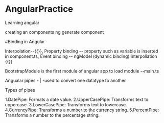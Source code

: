# AngularPractice

Learning angular 

creating an components ng generate component <component name>

#Binding in Angular

Interpolation--{{}},
Property binding -- property such as variable is inserted in component.ts,
Event binding -- ngModel (dynamic binding)
interpoliation {{}}


BootstrapModule is the first module of angular app to load module --main.ts

Angualar pipes - | -used to convert one datatype to another

Types of pipes
  
1.DatePipe: Formats a date value.
2.UpperCasePipe: Transforms text to uppercase.
3.LowerCasePipe: Transforms text to lowercase.
4.CurrencyPipe: Transforms a number to the currency string.
5.PercentPipe: Transforms a number to the percentage string.
